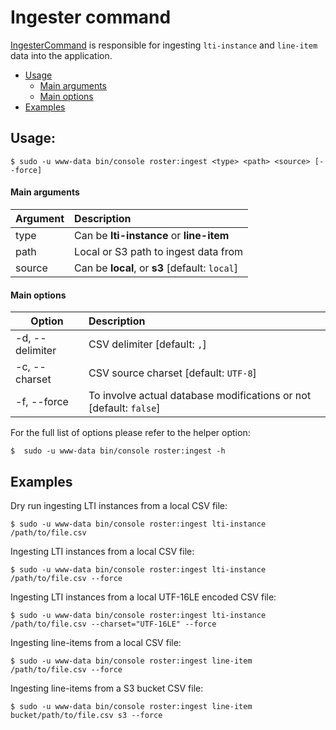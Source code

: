 # Ingester command

[IngesterCommand](../../src/Command/Ingester/IngesterCommand.php) is responsible for ingesting `lti-instance` and `line-item` data into the application.

- [Usage](#usage)
    - [Main arguments](#main-arguments)
    - [Main options](#main-options)
- [Examples](#examples)

## Usage:
```shell script
$ sudo -u www-data bin/console roster:ingest <type> <path> <source> [--force]
```

#### Main arguments

| Argument | Description |
| ------------- |:-------------|
| type | Can be **lti-instance** or **line-item** |
| path | Local or S3 path to ingest data from |
| source | Can be **local**, or **s3** [default: `local`] |

#### Main options

| Option | Description |
| ------------- |:-------------|
| -d, --delimiter | CSV delimiter [default: `,`] |
| -c, --charset | CSV source charset [default: `UTF-8`] |
| -f, --force | To involve actual database modifications or not [default: `false`] |

For the full list of options please refer to the helper option:
```shell script
$  sudo -u www-data bin/console roster:ingest -h
```

## Examples

Dry run ingesting LTI instances from a local CSV file:
```shell script
$ sudo -u www-data bin/console roster:ingest lti-instance /path/to/file.csv
```

Ingesting LTI instances from a local CSV file:
```shell script
$ sudo -u www-data bin/console roster:ingest lti-instance /path/to/file.csv --force
```

Ingesting LTI instances from a local UTF-16LE encoded CSV file:
```shell script
$ sudo -u www-data bin/console roster:ingest lti-instance /path/to/file.csv --charset="UTF-16LE" --force
```

Ingesting line-items from a local CSV file:
```shell script
$ sudo -u www-data bin/console roster:ingest line-item /path/to/file.csv --force
```

Ingesting line-items from a S3 bucket CSV file:
```shell script
$ sudo -u www-data bin/console roster:ingest line-item bucket/path/to/file.csv s3 --force
```
